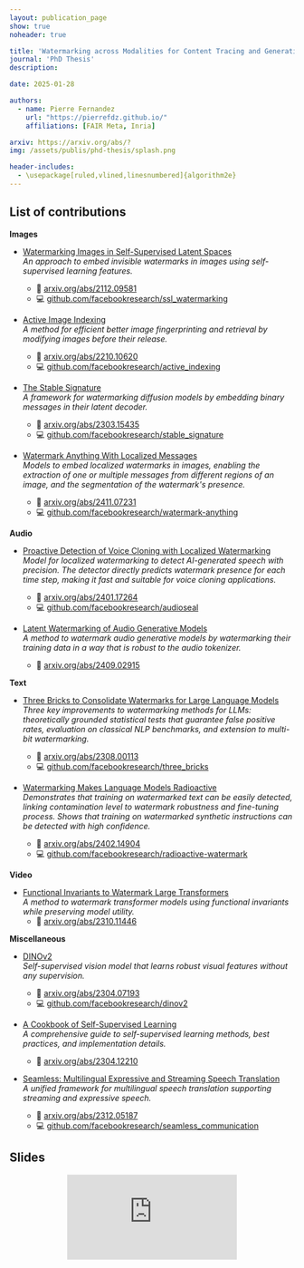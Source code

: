 ```yaml
---
layout: publication_page
show: true
noheader: true

title: 'Watermarking across Modalities for Content Tracing and Generative AI'
journal: 'PhD Thesis'
description: 

date: 2025-01-28

authors:
  - name: Pierre Fernandez
    url: "https://pierrefdz.github.io/"
    affiliations: [FAIR Meta, Inria]

arxiv: https://arxiv.org/abs/?
img: /assets/publis/phd-thesis/splash.png

header-includes:
  - \usepackage[ruled,vlined,linesnumbered]{algorithm2e}
---
```


## List of contributions

**Images**

- [Watermarking Images in Self-Supervised Latent Spaces](/publications/sslwatermarking) \
*An approach to embed invisible watermarks in images using self-supervised learning features.*
  - 📄 [arxiv.org/abs/2112.09581](https://arxiv.org/abs/2112.09581)
  - 💻 [github.com/facebookresearch/ssl_watermarking](https://github.com/facebookresearch/ssl_watermarking)

- [Active Image Indexing](/publications/activeindexing) \
*A method for efficient better image fingerprinting and retrieval by modifying images before their release.*
  - 📄 [arxiv.org/abs/2210.10620](https://arxiv.org/abs/2210.10620)  
  - 💻 [github.com/facebookresearch/active_indexing](https://github.com/facebookresearch/active_indexing)

- [The Stable Signature](/publications/stablesignature) \
*A framework for watermarking diffusion models by embedding binary messages in their latent decoder.*
  - 📄 [arxiv.org/abs/2303.15435](https://arxiv.org/abs/2303.15435)
  - 💻 [github.com/facebookresearch/stable_signature](https://github.com/facebookresearch/stable_signature)

- [Watermark Anything With Localized Messages](/publications/watermark-anything) \
*Models to embed localized watermarks in images, enabling the extraction of one or multiple messages from different regions of an image, and the segmentation of the watermark's presence.*
  - 📄 [arxiv.org/abs/2411.07231](https://arxiv.org/abs/2411.07231) 
  - 💻 [github.com/facebookresearch/watermark-anything](https://github.com/facebookresearch/watermark-anything)

**Audio**

- [Proactive Detection of Voice Cloning with Localized Watermarking](/publications/audioseal) \
*Model for localized watermarking to detect AI-generated speech with precision. The detector directly predicts watermark presence for each time step, making it fast and suitable for voice cloning applications.*
  - 📄 [arxiv.org/abs/2401.17264](https://arxiv.org/abs/2401.17264)  
  - 💻 [github.com/facebookresearch/audioseal](https://github.com/facebookresearch/audioseal)

- [Latent Watermarking of Audio Generative Models](/publications/audiowm) \
*A method to watermark audio generative models by watermarking their training data in a way that is robust to the audio tokenizer.*
  - 📄 [arxiv.org/abs/2409.02915](https://arxiv.org/abs/2409.02915)

**Text**

- [Three Bricks to Consolidate Watermarks for Large Language Models](/publications/threebricks) \
*Three key improvements to watermarking methods for LLMs: theoretically grounded statistical tests that guarantee false positive rates, evaluation on classical NLP benchmarks, and extension to multi-bit watermarking.*
  - 📄 [arxiv.org/abs/2308.00113](https://arxiv.org/abs/2308.00113)
  - 💻 [github.com/facebookresearch/three_bricks](https://github.com/facebookresearch/three_bricks)

- [Watermarking Makes Language Models Radioactive](/publications/radioactive) \
*Demonstrates that training on watermarked text can be easily detected, linking contamination level to watermark robustness and fine-tuning process. Shows that training on watermarked synthetic instructions can be detected with high confidence.*
  - 📄 [arxiv.org/abs/2402.14904](https://arxiv.org/abs/2402.14904)  
  - 💻 [github.com/facebookresearch/radioactive-watermark](https://github.com/facebookresearch/radioactive-watermark)

**Video**

- [Functional Invariants to Watermark Large Transformers](/publications/invariancewm) \
*A method to watermark transformer models using functional invariants while preserving model utility.*
  - 📄 [arxiv.org/abs/2310.11446](https://arxiv.org/abs/2310.11446)  

**Miscellaneous**

- [DINOv2](/publications/dinov2) \
*Self-supervised vision model that learns robust visual features without any supervision.*
  - 📄 [arxiv.org/abs/2304.07193](https://arxiv.org/abs/2304.07193)  
  - 💻 [github.com/facebookresearch/dinov2](https://github.com/facebookresearch/dinov2)

- [A Cookbook of Self-Supervised Learning](/publications/sslcookbook) \
*A comprehensive guide to self-supervised learning methods, best practices, and implementation details.*
  - 📄 [arxiv.org/abs/2304.12210](https://arxiv.org/abs/2304.12210)  

- [Seamless: Multilingual Expressive and Streaming Speech Translation](/publications/seamless) \
*A unified framework for multilingual speech translation supporting streaming and expressive speech.*
  - 📄 [arxiv.org/abs/2312.05187](https://arxiv.org/abs/2312.05187)  
  - 💻 [github.com/facebookresearch/seamless_communication](https://github.com/facebookresearch/seamless_communication)



## Slides

<p align="center" class="img-fluid mt-2">
  <iframe src="https://docs.google.com/presentation/d/e/2PACX-1vTt6savFuYiTPufjX7TT_Ylow2NJf3DpckHpBEvQGmS7C61Th96LJDTZ9JReTcSxhiSVTff2mm525c0/embed?start=false&loop=false&delayms=1000" frameborder="0" class="video" allowfullscreen="true" mozallowfullscreen="true" webkitallowfullscreen="true"></iframe>
</p>